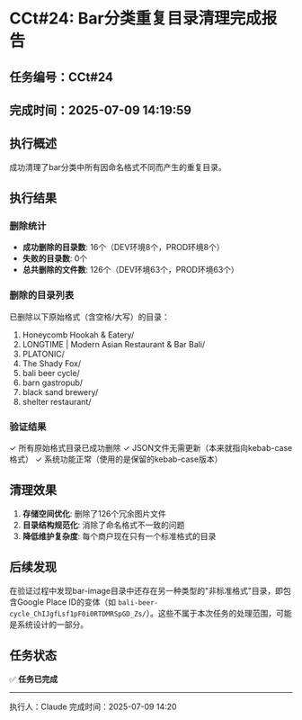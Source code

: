 # CCt#24: Bar分类重复目录清理完成报告

## 任务编号：CCt#24
## 完成时间：2025-07-09 14:19:59

## 执行概述

成功清理了bar分类中所有因命名格式不同而产生的重复目录。

## 执行结果

### 删除统计
- **成功删除的目录数**: 16个（DEV环境8个，PROD环境8个）
- **失败的目录数**: 0个
- **总共删除的文件数**: 126个（DEV环境63个，PROD环境63个）

### 删除的目录列表

已删除以下原始格式（含空格/大写）的目录：

1. Honeycomb Hookah & Eatery/
2. LONGTIME | Modern Asian Restaurant & Bar Bali/
3. PLATONIC/
4. The Shady Fox/
5. bali beer cycle/
6. barn gastropub/
7. black sand brewery/
8. shelter restaurant/

### 验证结果

✓ 所有原始格式目录已成功删除
✓ JSON文件无需更新（本来就指向kebab-case格式）
✓ 系统功能正常（使用的是保留的kebab-case版本）

## 清理效果

1. **存储空间优化**: 删除了126个冗余图片文件
2. **目录结构规范化**: 消除了命名格式不一致的问题
3. **降低维护复杂度**: 每个商户现在只有一个标准格式的目录

## 后续发现

在验证过程中发现bar-image目录中还存在另一种类型的"非标准格式"目录，即包含Google Place ID的变体（如 `bali-beer-cycle_ChIJgfLsf1pF0i0RTDMRSpGD_Zs/`）。这些不属于本次任务的处理范围，可能是系统设计的一部分。

## 任务状态

✅ **任务已完成**

---
执行人：Claude
完成时间：2025-07-09 14:20